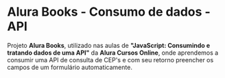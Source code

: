 # Alura Books - Consumo de dados - API
Projeto **Alura Books**, utilizado nas aulas de **"JavaScript: Consumindo e tratando dados de uma API"** da **Alura Cursos Online**, onde aprendemos a consumir uma API de consulta de CEP's e com seu retorno preencher os campos de um formulário automaticamente.
